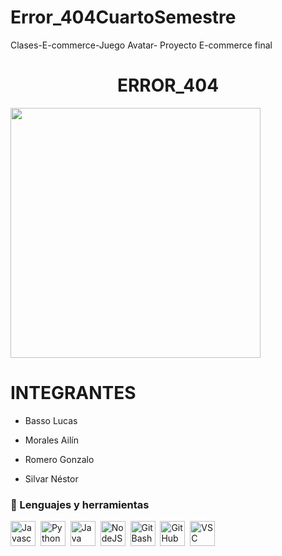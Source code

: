 # Error_404CuartoSemestre
Clases-E-commerce-Juego Avatar- Proyecto E-commerce final
<div>
    <h1 align="center"> ERROR_404 </h1>
    <img src="https://media0.giphy.com/media/v1.Y2lkPTc5MGI3NjExa2Z2cHc1NGJ4bzcyamNtdXY3M3loeWVuYW52azZiY3Z6ZHdkM3FvZiZlcD12MV9pbnRlcm5hbF9naWZfYnlfaWQmY3Q9Zw/Ke8JKfxe83FpLrra71/giphy.gif" width=400 align="center">
    <h3 align="center">
    </h3>
</div>
<div>
 <h1 align="left"> INTEGRANTES </h1>

- Basso Lucas

- Morales Ailín

- Romero Gonzalo

- Silvar Néstor

</div>
<div align="left"> 
    <h3>🔨 Lenguajes y herramientas</h3>
    <div>
    <img src ="https://github.com/CodeStrong2023/Error_404/blob/main/Logos/Logo-JavaScript.png?raw=true" tittle="Javascript" alt="Javascript" width="40" height="40"/>&nbsp;
    <img src ="https://github.com/CodeStrong2023/Error_404/blob/main/Logos/Logo-Python.png?raw=true" tittle="Python" alt="Python" width="40" height="40"/>&nbsp;
    <img src ="https://github.com/CodeStrong2023/Error_404/blob/main/Logos/Logo-Java.png?raw=true" tittle="Java" alt="Java" width="40" height="40"/>&nbsp;
    <img src ="https://github.com/CodeStrong2023/Error_404/blob/main/Logos/Logo-NodeJS.png?raw=true" tittle="NodeJS" alt="NodeJS" width="40" height="40"/>&nbsp;
    <img src ="https://github.com/CodeStrong2023/Error_404/blob/main/Logos/Logo-GitBas.png?raw=true" tittle="GitBash" alt="GitBash" width="40" height="40"/>&nbsp;
    <img src ="https://github.com/CodeStrong2023/Error_404/blob/main/Logos/Logo-GitHub.png?raw=true" tittle="GitHub" alt="GitHub" width="40" height="40"/>&nbsp;
    <img src ="https://github.com/CodeStrong2023/Error_404/blob/main/Logos/Logo-VSC.png?raw=true" tittle="VSC" alt="VSC" width="40" height="40"/>&nbsp;
    </div>
</div>

